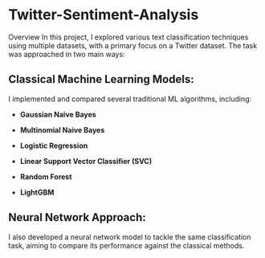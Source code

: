 # Twitter-Sentiment-Analysis

Overview
In this project, I explored various text classification techniques using multiple datasets, with a primary focus on a Twitter dataset. The task was approached in two main ways:

## **Classical Machine Learning Models:**
I implemented and compared several traditional ML algorithms, including:

- **Gaussian Naive Bayes**

- **Multinomial Naive Bayes**

- **Logistic Regression**

- **Linear Support Vector Classifier (SVC)**

- **Random Forest**

- **LightGBM**


## **Neural Network Approach:**
I also developed a neural network model to tackle the same classification task, aiming to compare its performance against the classical methods.
